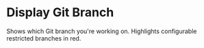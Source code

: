 # Display Git Branch

Shows which Git branch you're working on. Highlights configurable restricted branches in red.
